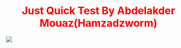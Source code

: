 <center><h1 style=color:red>Just Quick Test By Abdelakder Mouaz(Hamzadzworm)</h1></center>
<img src=x onerror=prompt("Takeovered-by-hamzadzworm)>
